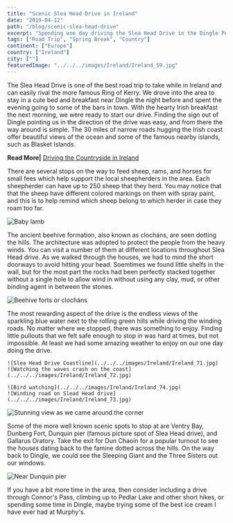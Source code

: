 ```yaml
---
title: "Scenic Slea Head Drive in Ireland"
date: "2019-04-12"
path: "/blog/scenic-slea-head-drive"
excerpt: "Spending one day driving the Slea Head Drive in the Dingle Peninsula is a must if you have a car while in Ireland."
tags: ["Road Trip", "Spring Break", "Country"]
continent: ["Europe"]
country: ["Ireland"]
city: [""]
featuredImage: "../../../images/Ireland/Ireland_59.jpg"
---
```


The Slea Head Drive is one of the best road trip to take while in Ireland and can easily rival the more famous Ring of Kerry. We drove into the area to stay in a cute bed and breakfast near Dingle the night before and spent the evening going to some of the bars in town. With the hearty Irish breakfast the next morning, we were ready to start our drive. Finding the sign out of Dingle pointing us in the direction of the drive was easy, and from there the way around is simple. The 30 miles of narrow roads hugging the Irish coast offer beautiful views of the ocean and some of the famous nearby islands, such as Blasket Islands.

**Read More|** [Driving the Countryside in Ireland](https://www.wheretonextdoc.com/blog/driving-the-countryside-in-ireland) 

There are several stops on the way to feed sheep, rams, and horses for small fees which help support the local sheepherders in the area. Each sheepherder can have up to 250 sheep that they herd. You may notice that that the sheep have different colored markings on them with spray paint, and this is to help remind which sheep belong to which herder in case they roam too far. 

![Baby lamb](../../../images/Ireland/Ireland_69.jpg)

The ancient beehive formation, also known as clocháns, are seen dotting the hills. The architecture was adopted to protect the people from the heavy winds. You can visit a number of them at different locations throughout Slea Head drive. As we walked through the houses, we had to mind the short doorways to avoid hitting your head. Soemtimes we found little shelfs in the wall, but for the most part the rocks had been perfectly stacked together without a single hole to allow wind in without using any clay, mud, or other binding agent in between the stones. 

![Beehive forts or clocháns](../../../images/Ireland/Ireland_70.jpg)

The most rewarding aspect of the drive is the endless views of the sparkling blue water next to the rolling green hills while driving the winding roads. No matter where we stopped, there was something to enjoy. Finding little pullouts that we felt safe enough to stop in was hard at times, but not impossible. At least we had some amazing weather to enjoy on our one day doing the drive. 

```grid|2|
![Slea Head Drive Coastline](../../../images/Ireland/Ireland_71.jpg)
![Watching the waves crash on the coast](../../../images/Ireland/Ireland_72.jpg)
```
```grid|2|
![Bird watching](../../../images/Ireland/Ireland_74.jpg)
![Winding road on Slead Head drive](../../../images/Ireland/Ireland_73.jpg)
```
![Stunning view as we came around the corner](../../../images/Ireland/Ireland_27.jpg)

Some of the more well known scenic spots to stop at are Ventry Bay, Dunberg Fort, Dunquin pier (famous picture spot of Slea Head drive), and Gallarus Oratory. Take the exit for Dun Chaoin for a popular turnout to see the houses dating back to the famine dotted across the hills. On the way back to Dingle, we could see the Sleeping Giant and the Three Sisters out our windows. 

![Near Dunquin pier](../../../images/Ireland/Ireland_75.jpg)

If you have a bit more time in the area, then consider including a drive through Connor's Pass, climbing up to Pedlar Lake and other short hikes, or spending some time in Dingle, maybe trying some of the best ice cream I have ever had at Murphy's.